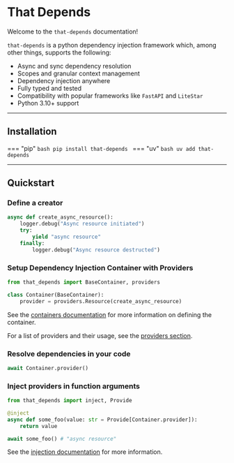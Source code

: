 # That Depends

Welcome to the `that-depends` documentation!

`that-depends` is a python dependency injection framework which, among other things,
supports the following:

- Async and sync dependency resolution
- Scopes and granular context management
- Dependency injection anywhere
- Fully typed and tested
- Compatibility with popular frameworks like `FastAPI` and `LiteStar`
- Python 3.10+ support

---

## Installation

=== "pip"
    ```bash
    pip install that-depends
    ```
=== "uv"
    ```bash
    uv add that-depends
    ```

---

## Quickstart

### Define a creator
```python
async def create_async_resource():
    logger.debug("Async resource initiated")
    try:
        yield "async resource"
    finally:
        logger.debug("Async resource destructed")
```

### Setup Dependency Injection Container with Providers
```python
from that_depends import BaseContainer, providers

class Container(BaseContainer):
    provider = providers.Resource(create_async_resource)
```

See the [containers documentation](introduction/ioc-container.md) for more information on defining the container.

For a list of providers and their usage, see the [providers section](providers/collections.md).
### Resolve dependencies in your code
```python
await Container.provider()
```

### Inject providers in function arguments
```python
from that_depends import inject, Provide

@inject
async def some_foo(value: str = Provide[Container.provider]):
    return value

await some_foo() # "async resource"
```

See the [injection documentation](introduction/injection.md) for more information.
